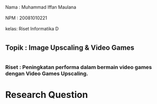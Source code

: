 <br>Nama : Muhammad Iffan Maulana <br/>
<br>NPM  : 20081010221<br/>
<br>kelas: Riset Informatika D<br/>

# <h2>Topik : Image Upscaling & Video Games<h2/>

# <h3>Riset : Peningkatan performa dalam bermain video games dengan Video Games Upscaling.<h3/>

# Research Question
